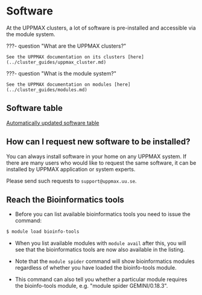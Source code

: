 # Software

At the UPPMAX clusters,
a lot of software is pre-installed
and accessible via the module system.

???- question "What are the UPPMAX clusters?"

    See the UPPMAX documentation on its clusters [here](../cluster_guides/uppmax_cluster.md)

???- question "What is the module system?"

    See the UPPMAX documentation on modules [here](../cluster_guides/modules.md)

## Software table

[Automatically updated software table](software-table.md)

## How can I request new software to be installed?

You can always install software in your home on any UPPMAX system. If there are many users who would like to request the same software, it can be installed by UPPMAX application or system experts.

Please send such requests to `support@uppmax.uu.se`.

## Reach the Bioinformatics tools

- Before you can list available bioinformatics tools you need to issue the command:

```bash
$ module load bioinfo-tools
```

- When you list available modules with ``module avail`` after this, you will see that the bioinformatics tools are now also available in the listing.

- Note that the ``module spider`` command will show bioinformatics modules regardless of whether you have loaded the bioinfo-tools module.
- This command can also tell you whether a particular module requires the bioinfo-tools module, e.g. "module spider GEMINI/0.18.3".
